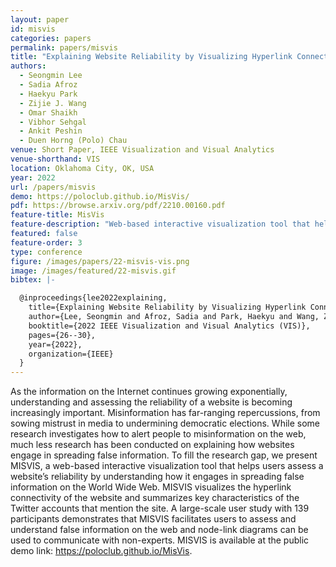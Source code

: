 ```yaml
---
layout: paper
id: misvis
categories: papers
permalink: papers/misvis
title: "Explaining Website Reliability by Visualizing Hyperlink Connectivity"
authors: 
  - Seongmin Lee
  - Sadia Afroz
  - Haekyu Park
  - Zijie J. Wang
  - Omar Shaikh
  - Vibhor Sehgal
  - Ankit Peshin
  - Duen Horng (Polo) Chau
venue: Short Paper, IEEE Visualization and Visual Analytics
venue-shorthand: VIS
location: Oklahoma City, OK, USA
year: 2022
url: /papers/misvis
demo: https://poloclub.github.io/MisVis/
pdf: https://browse.arxiv.org/pdf/2210.00160.pdf
feature-title: MisVis
feature-description: "Web-based interactive visualization tool that helps users assess a website’s reliability"
featured: false
feature-order: 3
type: conference
figure: /images/papers/22-misvis-vis.png
image: /images/featured/22-misvis.gif
bibtex: |-

  @inproceedings{lee2022explaining,
    title={Explaining Website Reliability by Visualizing Hyperlink Connectivity},
    author={Lee, Seongmin and Afroz, Sadia and Park, Haekyu and Wang, Zijie J and Shaikh, Omar and Sehqal, Vibhor and Peshin, Ankit and Chau, Duen Horng},
    booktitle={2022 IEEE Visualization and Visual Analytics (VIS)},
    pages={26--30},
    year={2022},
    organization={IEEE}
  }
---
```

    
As the information on the Internet continues growing exponentially, understanding and assessing the reliability of a website is becoming increasingly important. Misinformation has far-ranging repercussions, from sowing mistrust in media to undermining democratic elections. While some research investigates how to alert people to misinformation on the web, much less research has been conducted on explaining how websites engage in spreading false information. To fill the research gap, we present MISVIS, a web-based interactive visualization tool that helps users assess a website’s reliability by understanding how it engages in spreading false information on the World Wide Web. MISVIS visualizes the hyperlink connectivity of the website and summarizes key characteristics of the Twitter accounts that mention the site. A large-scale user study with 139 participants demonstrates that MISVIS facilitates users to assess and understand false information on the web and node-link diagrams can be used to communicate with non-experts. MISVIS is available at the public demo link: https://poloclub.github.io/MisVis.